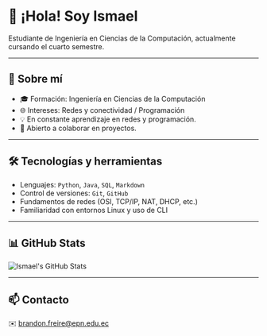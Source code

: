 # 👋 ¡Hola! Soy Ismael

Estudiante de Ingeniería en Ciencias de la Computación, actualmente cursando el cuarto semestre.

---

## 🧠 Sobre mí

- 🎓 Formación: Ingeniería en Ciencias de la Computación
- 🌐 Intereses: Redes y conectividad / Programación
- 💡 En constante aprendizaje en redes y programación.  
- 🤝 Abierto a colaborar en proyectos.

---

## 🛠️ Tecnologías y herramientas

- Lenguajes: `Python`, `Java`, `SQL`, `Markdown`  
- Control de versiones: `Git`, `GitHub`  
- Fundamentos de redes (OSI, TCP/IP, NAT, DHCP, etc.)
- Familiaridad con entornos Linux y uso de CLI

---

## 📊 GitHub Stats

![Ismael's GitHub Stats](https://github-readme-stats.vercel.app/api?username=BrandonFreire&show_icons=true&theme=github_dark)

---

## 📫 Contacto

✉️ brandon.freire@epn.edu.ec 


